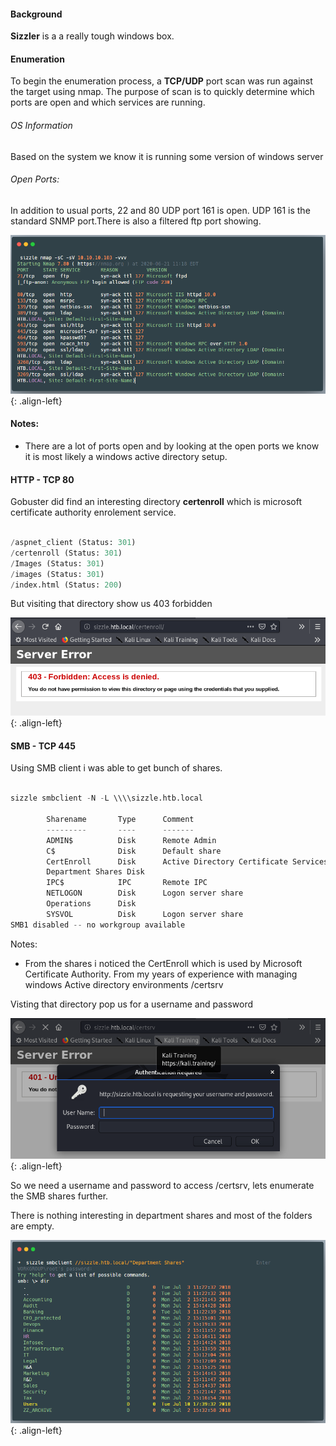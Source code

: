 

#### Background


**Sizzler** is a a really tough windows box. 

#### Enumeration

To begin the enumeration process, a **TCP/UDP** port scan was run against the target using nmap. The purpose of scan is to quickly determine which ports are open and which services are running. 

###### OS Information
Based on the system we know it is running some version of windows server

###### Open Ports:
In addition to usual ports, 22 and 80 UDP port 161 is open. UDP 161 is the standard SNMP port.There is also a filtered ftp port showing.

![source-01](/img/sizzle5.PNG){: .align-left}

#### Notes:
- There are a lot of ports open and by looking at the open ports we know it is most likely a windows active directory setup.

#### HTTP - TCP 80
Gobuster did find an interesting directory **certenroll**  which is microsoft certificate authority enrolement service.
```python

/aspnet_client (Status: 301)
/certenroll (Status: 301)
/Images (Status: 301)
/images (Status: 301)
/index.html (Status: 200)
```
But visiting that directory show us 403 forbidden

![source-01](/img/sizzle1.PNG){: .align-left}



#### SMB - TCP 445
Using SMB client i was able to get bunch of shares.

```python

sizzle smbclient -N -L \\\\sizzle.htb.local

        Sharename       Type      Comment
        ---------       ----      -------
        ADMIN$          Disk      Remote Admin
        C$              Disk      Default share
        CertEnroll      Disk      Active Directory Certificate Services share
        Department Shares Disk
        IPC$            IPC       Remote IPC
        NETLOGON        Disk      Logon server share
        Operations      Disk
        SYSVOL          Disk      Logon server share
SMB1 disabled -- no workgroup available
```
Notes:
- From the shares i noticed the CertEnroll which is used by Microsoft Certificate Authority. From my years of experience with managing windows Active directory environments /certsrv 

Visting that directory pop us for a username and password

![source-01](/img/sizzle2.PNG){: .align-left}

So we need a username and password to access /certsrv, lets enumerate the SMB shares further.

There is nothing interesting in department shares and most of the folders are empty.

![source-01](/img/sizzle4.PNG){: .align-left}




